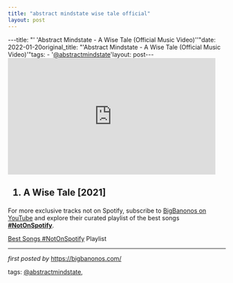 ```yaml
---
title: "abstract mindstate wise tale official"
layout: post
---
```

---title: "' 'Abstract Mindstate - A Wise Tale (Official Music Video)''"date: 2022-01-20original_title: "'Abstract Mindstate - A Wise Tale (Official Music Video)'"tags:  - '[@abstractmindstate](/tags/abstractmindstate/)'layout: post---<iframe frameborder="0" height="270" src="https://youtube.com/embed/ZOgcC-uG2Lw" width="480"></iframe><h2><ol><li>A Wise Tale [2021]</li></ol></h2><!--Subscribe and Playlist Links--><div>    <p>For more exclusive tracks not on Spotify, subscribe to <a href="https://www.youtube.com/[@BigBanonos](/tags/BigBanonos/)" target="_blank">BigBanonos on YouTube</a> and explore their curated playlist of the best songs <strong>[#NotOnSpotify](/tags/NotOnSpotify/)</strong>.</p>    <p><a href="https://www.youtube.com/playlist?list=PLtuNtuTatqI0kFahUCbtbfenC_ET5O_tr" target="_blank">Best Songs [#NotOnSpotify](/tags/NotOnSpotify/) Playlist<br /></a></p></div><hr /><p><em>first posted by</em> <a href="https://bigbanonos.com/" rel="noopener" target="_new">https://bigbanonos.com/</a></p><p>tags: [@abstractmindstate](/tags/abstractmindstate/),</p>
